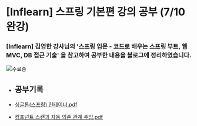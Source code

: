 # [Inflearn] 스프링 기본편 강의 공부 (7/10 완강)

### [Inflearn] 김영한 강사님의 '스프링 입문 - 코드로 배우는 스프링 부트, 웹 MVC, DB 접근 기술' 을 참고하여 공부한 내용을 블로그에 정리하였습니다.

![수료증](https://user-images.githubusercontent.com/74015710/127106125-ec0253a9-11fd-488f-9694-20caf7af157c.png)

* ## 공부기록

 * [싱글톤(스프링) 컨테이너.pdf](https://github.com/GRIFFITHH/core/files/6883196/default.pdf)

 * [컴포넌트 스캔과 자동 의존 관계 주입.pdf](https://github.com/GRIFFITHH/core/files/6883188/_._._._._.pdf)
